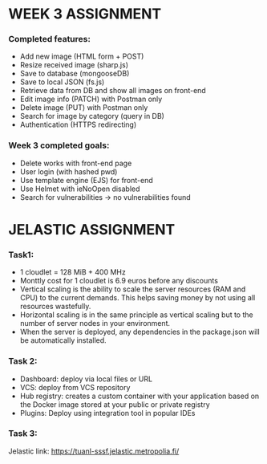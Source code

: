 # WEEK 3 ASSIGNMENT

### Completed features:
- Add new image (HTML form + POST)
- Resize received image (sharp.js) 
- Save to database (mongooseDB)
- Save to local JSON (fs.js)
- Retrieve data from DB and show all images on front-end
- Edit image info (PATCH) with Postman only
- Delete image (PUT) with Postman only
- Search for image by category (query in DB)
- Authentication (HTTPS redirecting)

### Week 3 completed goals:
- Delete works with front-end page
- User login (with hashed pwd)
- Use template engine (EJS) for front-end
- Use Helmet with ieNoOpen disabled
- Search for vulnerabilities -> no vulnerabilities found

# JELASTIC ASSIGNMENT
### Task1:
- 1 cloudlet = 128 MiB + 400 MHz
- Monttly cost for 1 cloudlet is 6.9 euros before any discounts
- Vertical scaling is the ability to scale the server resources (RAM and CPU) to the current demands. This helps saving money by not using all resources wastefully.
- Horizontal scaling is in the same principle as vertical scaling but to the number of server nodes in your environment.
- When the server is deployed, any dependencies in the package.json will be automatically installed.

### Task 2:
- Dashboard: deploy via local files or URL
- VCS: deploy from VCS repository
- Hub registry: creates a custom container with your application based on the Docker image stored at your public or private registry
- Plugins: Deploy using integration tool in popular IDEs

### Task 3:
Jelastic link: https://tuanl-sssf.jelastic.metropolia.fi/